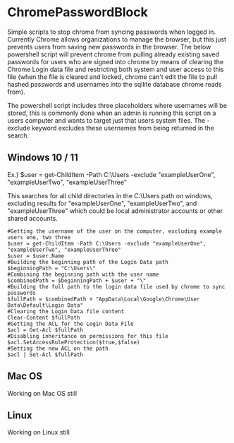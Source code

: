 # ChromePasswordBlock
Simple scripts to stop chrome from syncing passwords when logged in. Currently Chrome allows organizations to manage the browser, but this just prevents users from saving new passwords in the browser. The below powershell script will prevent chrome from pulling already existing saved passwords for users who are signed into chrome by means of clearing the Chrome Login data file and restricting both system and user access to this file (when the file is cleared and locked, chrome can't edit the file to pull hashed passwords and usernames into the sqllite database chrome reads from).

The powershell script includes three placeholders where usernames will be stored, this is commonly done when an admin is running this script on a users computer and wants to target just that users system files. The -exclude keyword excludes these usernames from being returned in the search.


## Windows 10 / 11

Ex.) $user = get-ChildItem -Path C:\Users -exclude "exampleUserOne", "exampleUserTwo", "exampleUserThree" 

This searches for all child directories in the C:\Users path on windows, excluding results for "exampleUserOne", "exampleUserTwo", and "exampleUserThree" which could be local administrator accounts or other shared accounts. 


```
#Getting the username of the user on the computer, excluding example users one, two three
$user = get-ChildItem -Path C:\Users -exclude "exampleUserOne", "exampleUserTwo", "exampleUserThree" 
$user = $user.Name 
#Building the beginning path of the Login Data path
$beginningPath = "C:\Users\" 
#Combining the beginning path with the user name
$combinedPath = $beginningPath + $user + "\" 
#Building the full path to the login data file used by chrome to sync passwords
$fullPath = $combinedPath + "AppData\Local\Google\Chrome\User Data\Default\Login Data" 
#Clearing the Login Data file content
Clear-Content $fullPath 
#Getting the ACL for the Login Data File
$acl = Get-Acl $fullPath 
#Disabling inheritance on permissions for this file
$acl.SetAccessRuleProtection($true,$false) 
#Setting the new ACL on the path
$acl | Set-Acl $fullPath 
```


## Mac OS
Working on Mac OS still

## Linux
Working on Linux still

